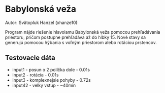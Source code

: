 # Babylonská veža
Autor: Svätopluk Hanzel (xhanze10)

Program nájde riešenie hlavolamu Babylonská veža pomocou prehľadávania priestoru, pričom postupne prehľadáva až do hĺbky 15. Nové stavy sa generujú pomocou hýbania s voľným priestorom alebo rotáciou prstencov.

## Testovacie dáta
* input1 - posun o 2 políčka dole - 0.01s
* input2 - rotácia - 0.01s
* input3 - komplexnejsie pohyby - 0.72s
* input42 - velky vstup - ~40min
